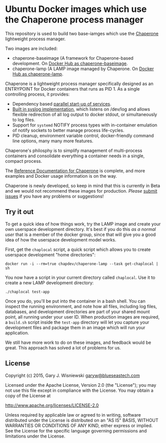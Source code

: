 # Ubuntu Docker images which use the Chaperone process manager

This repository is used to build two base-iamges which use the
[Chaperone](http://garywiz.github.io/chaperone/) lightweight process manager.

Two images are included:

 * chaperone-baseimage (A framework for Chaperone-based development.  On
   [Docker Hub as chaperone-baseimage](https://registry.hub.docker.com/u/chapdev/chaperone-baseimage).
 * chaperone-lamp (A LAMP image managed by Chaperone.  On
   [Docker Hub as chaperone-lamp](https://registry.hub.docker.com/u/chapdev/chaperone-lamp).
   
Chaperone is a lightweight process manager specifically designed as an ENTRYPOINT for Docker containers that runs as PID 1.  As a single
controlling process, it provides:

  * Dependency based [parallel start-up of services](http://garywiz.github.io/chaperone/ref/config-service.html).
  * [Built in syslog implementation](http://garywiz.github.io/chaperone/ref/config-logging.html), which listens on /dev/log and allows
    flexible redirection of all log output to docker stdout, or simultaneously
    to log files.
  * Support for ``systemd`` NOTIFY process types with in-container emulation of notify sockets to
	better manage process life-cycles.
  * PID cleanup, environment variable control, docker-friendly command line options, many many more features.

Chaperone's philosphy is to simplify management of multi-process containers and consolidate everything a container needs
in a single, compact process.

The [Reference Documentation for Chaperone](http://garywiz.github.io/chaperone/ref/index.html) is complete, and
more examples and Docker usage information is on the way.

Chaperone is newly developed, so keep in mind that this is currently in Beta and we would not recommend these images
for production.  *Please* [submit issues](https://github.com/garywiz/chaperone-docker/issues) if you have any problems or suggestions!

## Try it out

To get a quick idea of how things work, try the LAMP image and create your own userspace development directory.
It's best if you do this *as a normal user* that is a member of the docker group, since that will give you a good
idea of how the userspace development model works.

First, get the `chaplocal` script, a quick script which allows you to create userspace development "home directories":

    docker run -i --rm=true chapdev/chaperone-lamp --task get-chaplocal | sh

You now have a script in your current directory called ``chaplocal``.
Use it to create a new LAMP development directory:

    ./chaplocal test-app

Once you do, you'll be put into the container in a bash shell.  You can inspect the running environment,
and note how all files, including log files, databases, and development directories are part of your
shared mount point, all running under your user ID.   When production images are required, a
`build.sh` script inside the `test-app` directory will let you capture your development files
and package them in an image which will run your application.

We still have more work to do on these images, and feedback would be great.  This approach
has solved a lot of problems for us.

## License

Copyright (c) 2015, Gary J. Wisniewski <garyw@blueseastech.com>

Licensed under the Apache License, Version 2.0 (the "License");
you may not use this file except in compliance with the License.
You may obtain a copy of the License at

   http://www.apache.org/licenses/LICENSE-2.0

Unless required by applicable law or agreed to in writing, software
distributed under the License is distributed on an "AS IS" BASIS,
WITHOUT WARRANTIES OR CONDITIONS OF ANY KIND, either express or implied.
See the License for the specific language governing permissions and
limitations under the License.
